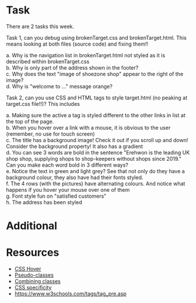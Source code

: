 # Task
There are 2 tasks this week.

Task 1, can you debug using brokenTarget.css and brokenTarget.html. This means looking at both files (source code) and fixing them!!

a. Why is the navigation list in brokenTarget.html not styled as it is described within brokenTarget.css  
b. Why is only part of the address shown in the footer?  
c. Why does the text "image of shoezone shop" appear to the right of the image?  
d. Why is "welcome to ..." message orange?  


Task 2, can you use CSS and HTML tags to style target.html (no peaking at target.css file!!)?  This includes

a. Making sure the active a tag is styled different to the other links in list at the top of the page.   
b. When you hover over a link with a mouse, it is obvious to the user (remember, no use for touch screen)  
c. The title has a background image! Check it out if you scroll up and down! Consider the background property! It also has a gradient  
d. You can see 3 words are bold in the sentence "Erehwon is the leading UK shop shop, supplying shops to shop-keepers without shops since 2019." Can you make each word bold in 3 different ways?  
e. Notice the text in green and light grey? See that not only do they have a background colour, they also have had their fonts styled.   
f. The 4 rows (with the pictures) have alternating colours. And notice what happens if you hover your mouse over one of them  
g. Font style fun on "satisfied customers"  
h. The address has been styled  


# Additional


# Resources
- [CSS Hover](https://www.w3schools.com/cssref/sel_hover.asp)
- [Pseudo-classes](https://www.w3schools.com/css/css_pseudo_classes.asp)
- [Combining classes](https://css-tricks.com/multiple-class-id-selectors/)
- [CSS specificity](https://css-tricks.com/specifics-on-css-specificity/)
- https://www.w3schools.com/tags/tag_pre.asp
